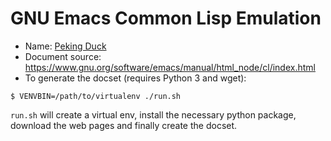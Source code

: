 GNU Emacs Common Lisp Emulation
===============================
* Name: [Peking Duck](https://github.com/pekingduck)
* Document source: https://www.gnu.org/software/emacs/manual/html_node/cl/index.html
* To generate the docset (requires Python 3 and wget):
  
```
$ VENVBIN=/path/to/virtualenv ./run.sh
```

`run.sh` will create a virtual env, install the necessary python package, download the web pages and finally create the docset.
